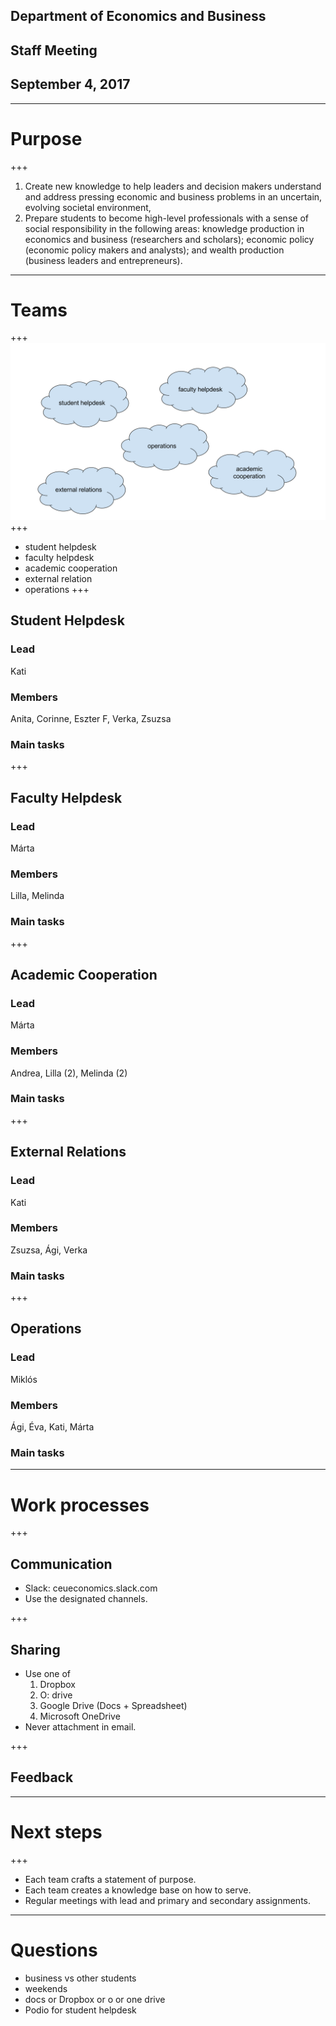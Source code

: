 ## Department of Economics and Business
## Staff Meeting
## September 4, 2017
---

# Purpose
+++
1. Create new knowledge to help leaders and decision makers understand and address pressing economic and business problems in an uncertain, evolving societal environment,
2. Prepare students to become high-level professionals with a sense of social responsibility in the following areas: knowledge production in economics and business (researchers and scholars); economic policy (economic policy makers and analysts); and wealth production (business leaders and entrepreneurs).


---
# Teams
+++
![Teams](https://raw.githubusercontent.com/korenmiklos/talks/staff-meeting/ECOBUS-teams.svg?sanitize=true)
+++
- student helpdesk
- faculty helpdesk
- academic cooperation
- external relation
- operations
+++

## Student Helpdesk
### Lead
Kati
### Members
Anita, Corinne, Eszter F, Verka, Zsuzsa
### Main tasks

+++
## Faculty Helpdesk
### Lead
Márta
### Members
Lilla, Melinda
### Main tasks

+++
## Academic Cooperation
### Lead
Márta
### Members
Andrea, Lilla (2), Melinda (2)
### Main tasks


+++
## External Relations
### Lead
Kati
### Members
Zsuzsa, Ági, Verka
### Main tasks

+++
## Operations
### Lead
Miklós
### Members
Ági, Éva, Kati, Márta
### Main tasks

---
# Work processes
+++
## Communication
- Slack: ceueconomics.slack.com
- Use the designated channels.

+++
## Sharing
- Use one of
	1. Dropbox
	2. O: drive
	3. Google Drive (Docs + Spreadsheet)
	4. Microsoft OneDrive
- Never attachment in email.

+++
## Feedback

---
# Next steps
+++
- Each team crafts a statement of purpose.
- Each team creates a knowledge base on how to serve.
- Regular meetings with lead and primary and secondary assignments.

---
# Questions
- business vs other students
- weekends
- docs or Dropbox or o or one drive
- Podio for student helpdesk 
